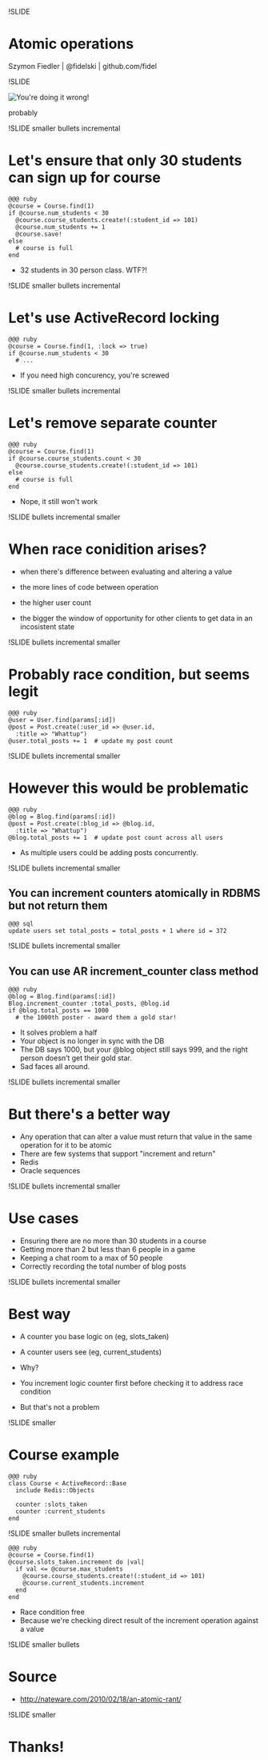 !SLIDE

# Atomic operations

Szymon Fiedler | @fidelski | github.com/fidel

!SLIDE

![You're doing it wrong!](wrong.jpg)

probably

!SLIDE smaller bullets incremental

# Let's ensure that only 30 students can sign up for course

    @@@ ruby
    @course = Course.find(1)
    if @course.num_students < 30
      @course.course_students.create!(:student_id => 101)
      @course.num_students += 1
      @course.save!
    else
      # course is full
    end

* 32 students in 30 person class. WTF?!

!SLIDE smaller bullets incremental

# Let's use ActiveRecord locking

    @@@ ruby
    @course = Course.find(1, :lock => true)
    if @course.num_students < 30
      # ...

* If you need high concurency, you're screwed

!SLIDE smaller bullets incremental

# Let's remove separate counter

    @@@ ruby
    @course = Course.find(1)
    if @course.course_students.count < 30
      @course.course_students.create!(:student_id => 101)
    else
      # course is full
    end

* Nope, it still won't work

!SLIDE bullets incremental smaller

# When race conidition arises?

* when there's difference between evaluating and altering a value


* the more lines of code between operation
* the higher user count
* the bigger the window of opportunity for other clients to get data in an incosistent state

!SLIDE bullets incremental smaller

# Probably race condition, but seems legit

    @@@ ruby
    @user = User.find(params[:id])
    @post = Post.create(:user_id => @user.id,
      :title => "Whattup")
    @user.total_posts += 1  # update my post count

!SLIDE bullets incremental smaller

# However this would be problematic

    @@@ ruby
    @blog = Blog.find(params[:id])
    @post = Post.create(:blog_id => @blog.id,
      :title => "Whattup")
    @blog.total_posts += 1  # update post count across all users    

* As multiple users could be adding posts concurrently.

!SLIDE bullets incremental smaller

## You can increment counters atomically in RDBMS but not return them

    @@@ sql
    update users set total_posts = total_posts + 1 where id = 372

!SLIDE bullets incremental smaller

## You can use AR increment_counter class method

    @@@ ruby
    @blog = Blog.find(params[:id])
    Blog.increment_counter :total_posts, @blog.id
    if @blog.total_posts == 1000
      # the 1000th poster - award them a gold star!

* It solves problem a half
* Your object is no longer in sync with the DB
* The DB says 1000, but your @blog object still says 999, and the right person doesn’t get their gold star.
* Sad faces all around.

!SLIDE bullets incremental smaller

# But there's a better way

* Any operation that can alter a value must return that value in the same operation for it to be atomic
* There are few systems that support "increment and return"
* Redis
* Oracle sequences

!SLIDE bullets incremental smaller

# Use cases

* Ensuring there are no more than 30 students in a course
* Getting more than 2 but less than 6 people in a game
* Keeping a chat room to a max of 50 people
* Correctly recording the total number of blog posts

!SLIDE bullets incremental smaller

# Best way

* A counter you base logic on (eg, slots_taken)
* A counter users see (eg, current_students)

* Why?

* You increment logic counter first before checking it to address race condition
* But that's not a problem

!SLIDE smaller

# Course example

    @@@ ruby
    class Course < ActiveRecord::Base
      include Redis::Objects

      counter :slots_taken
      counter :current_students
    end

    
!SLIDE smaller bullets incremental

    @@@ ruby
    @course = Course.find(1)
    @course.slots_taken.increment do |val|
      if val <= @course.max_students
        @course.course_students.create!(:student_id => 101)
        @course.current_students.increment
      end
    end

* Race condition free
* Because we're checking direct result of the increment operation against a value


!SLIDE smaller bullets

# Source

* http://nateware.com/2010/02/18/an-atomic-rant/

!SLIDE smaller

# Thanks!
